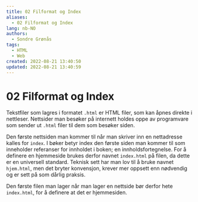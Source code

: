 ```yaml
---
title: 02 Filformat og Index
aliases: 
  - 02 Filformat og Index
lang: nb-NO
authors:
  - Sondre Grønås
tags:
  - HTML
  - Web
created: 2022-08-21 13:40:50
updated: 2022-08-21 13:40:59
---
```

# 02 Filformat og Index
Tekstfiler som lagres i formatet `.html` er HTML filer, som kan åpnes direkte i nettleser. Nettsider man besøker på internett holdes oppe av programvare som sender ut `.html` filer til dem som besøker siden.

Den første nettsiden man kommer til når man skriver inn en nettadresse kalles for `index`. I bøker betyr index den første siden man kommer til som inneholder referanser for innholdet i boken; en innholdsfortegnelse. For å definere en hjemmeside brukes derfor navnet `index.html` på filen, da dette er en universell standard. Teknisk sett har man lov til å bruke navnet `hjem.html`, men det bryter konvensjon, krever mer oppsett enn nødvendig og er sett på som dårlig praksis.

Den første filen man lager når man lager en nettside bør derfor hete `index.html`, for å definere at det er hjemmesiden.